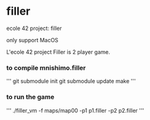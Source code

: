 # filler
ecole 42 project:  filler

only support MacOS

L'ecole 42 project Filler is 2 player game.

### to compile mnishimo.filler
'''
git submodule init
git submodule update
make
'''

### to run the game
'''
./filler_vm -f maps/map00 -p1 p1.filler -p2 p2.filler
'''
